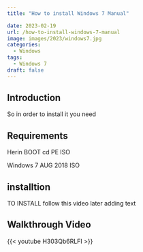 ```yaml
---
title: "How to install Windows 7 Manual"

date: 2023-02-19
url: /how-to-install-windows-7-manual
image: images/2023/windows7.jpg
categories:
  - Windows
tags:
  - Windows 7
draft: false
---
```


<!--more-->
## Introduction


So in order to install it you need


## Requirements


Herin BOOT cd PE ISO


Windows 7 AUG 2018 ISO



## installtion


TO INSTALL follow this video later adding text


## Walkthrough Video

{{< youtube H303Qb6RLFI >}}